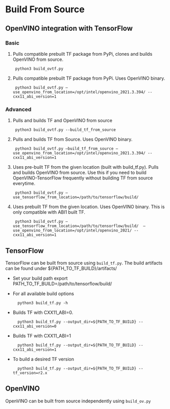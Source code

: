 # Build From Source


## OpenVINO integration with TensorFlow

### Basic

1. Pulls compatible prebuilt TF package from PyPi, clones and builds OpenVINO from source. 

        python3 build_ovtf.py

2. Pulls compatible prebuilt TF package from PyPi. Uses OpenVINO binary.

        python3 build_ovtf.py –use_openvino_from_location=/opt/intel/openvino_2021.3.394/ --cxx11_abi_version=1
    

### Advanced

1. Pulls and builds TF and OpenVINO from source 

        python3 build_ovtf.py --build_tf_from_source

2. Pulls and builds TF from Source. Uses OpenVINO binary. 

        python3 build_ovtf.py –build_tf_from_source –use_openvino_from_location=/opt/intel/openvino_2021.3.394/ --cxx11_abi_version=1

3. Uses pre-built TF from the given location (built with build_tf.py). Pulls and builds OpenVINO from source. Use this if you need to build OpenVINO-TensorFlow frequently without building TF from source everytime.

        python3 build_ovtf.py –use_tensorflow_from_location=/path/to/tensorflow/build/

4. Uses prebuilt TF from the given location. Uses OpenVINO binary. This is only compatible with ABI1 built TF.

        python3 build_ovtf.py –use_tensorflow_from_location=/path/to/tensorflow/build/  –use_openvino_from_location=/opt/intel/openvino_2021/ --cxx11_abi_version=1

## TensorFlow

TensorFlow can be built from source using `build_tf.py`. The build artifacts can be found under ${PATH_TO_TF_BUILD}/artifacts/

- Set your build path
        export PATH_TO_TF_BUILD=/path/to/tensorflow/build/

- For all available build options

        python3 build_tf.py -h

- Builds TF with CXX11_ABI=0.

        python3 build_tf.py --output_dir=${PATH_TO_TF_BUILD} --cxx11_abi_version=0

- Builds TF with CXX11_ABI=1

        python3 build_tf.py --output_dir=${PATH_TO_TF_BUILD} --cxx11_abi_version=1

- To build a desired TF version

        python3 build_tf.py --output_dir=${PATH_TO_TF_BUILD} --tf_version=r2.x

## OpenVINO

OpenVINO can be built from source independently using `build_ov.py`